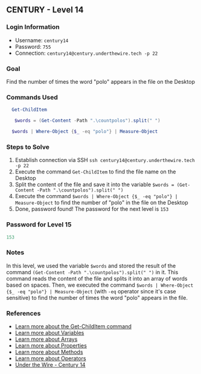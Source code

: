 ## CENTURY - Level 14


### Login Information
- Username: `century14`
- Password: `755`
- Connection: `century14@century.underthewire.tech -p 22`


### Goal
Find the number of times the word "polo" appears in the file on the Desktop


### Commands Used
```powershell
  Get-ChildItem
```
```powershell
   $words = (Get-Content -Path ".\countpolos").split(" ")
```
```powershell
  $words | Where-Object {$_ -eq "polo"} | Measure-Object
```

### Steps to Solve
1. Establish connection via SSH `ssh century14@century.underthewire.tech -p 22`
2. Execute the command `Get-ChildItem` to find the file name on the Desktop
3. Split the content of the file and save it into the variable `$words = (Get-Content -Path ".\countpolos").split(" ")`
4. Execute the command `$words | Where-Object {$_ -eq "polo"} | Measure-Object` to find the number of "polo" in the file on the Desktop
5. Done, password found! The password for the next level is `153`


### Password for Level 15
```powershell
153
```

### Notes
In this level, we used the variable `$words` and stored the result of the command `(Get-Content -Path ".\countpolos").split(" ")` in it. This command reads the content of the file and splits it into an array of words based on spaces. Then, we executed the command `$words | Where-Object {$_ -eq "polo"} | Measure-Object` (with `-eq` operator since it's case sensitive) to find the number of times the word "polo" appears in the file.


### References
- [Learn more about the Get-ChildItem command](https://learn.microsoft.com/en-us/powershell/module/microsoft.powershell.management/get-childitem?view=powershell-7.5)
- [Learn more about Variables](https://learn.microsoft.com/en-us/powershell/module/microsoft.powershell.core/about/about_variables?view=powershell-7.5)
- [Learn more about Arrays](https://learn.microsoft.com/en-us/powershell/module/microsoft.powershell.core/about/about_arrays?view=powershell-7.5)
- [Learn more about Properties](https://learn.microsoft.com/en-us/powershell/module/microsoft.powershell.core/about/about_properties?view=powershell-7.5)
- [Learn more about Methods](https://learn.microsoft.com/en-us/powershell/module/microsoft.powershell.core/about/about_methods?view=powershell-7.5)
- [Learn more about Operators](https://learn.microsoft.com/en-us/powershell/module/microsoft.powershell.core/about/about_operators?view=powershell-7.5)
- [Under the Wire - Century 14](https://underthewire.tech/century-14)